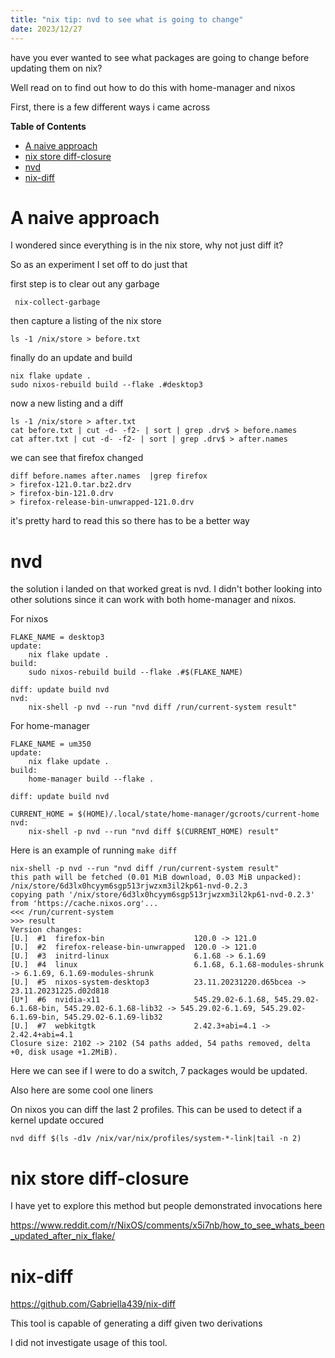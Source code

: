 ```yaml
---
title: "nix tip: nvd to see what is going to change"
date: 2023/12/27
---
```


have you ever wanted to see what packages are going to change before updating them on nix?

Well read on to find out how to do this with home-manager and nixos

First, there is a few different ways i came across

<!-- markdown-toc start - Don't edit this section. Run M-x markdown-toc-refresh-toc -->
**Table of Contents**

- [A naive approach](#a-naive-approach)
- [nix store diff-closure](#nix-store-diff-closure)
- [nvd](#nvd)
- [nix-diff](#nix-diff)

<!-- markdown-toc end -->


# A naive approach

I wondered since everything is in the nix store, why not just diff it?

So as an experiment I set off to do just that

first step is to clear out any garbage

     nix-collect-garbage

then capture a listing of the nix store

    ls -1 /nix/store > before.txt

finally do an update and build

    nix flake update .
    sudo nixos-rebuild build --flake .#desktop3

now a new listing and a diff

    ls -1 /nix/store > after.txt
    cat before.txt | cut -d- -f2- | sort | grep .drv$ > before.names
    cat after.txt | cut -d- -f2- | sort | grep .drv$ > after.names

we can see that firefox changed

    diff before.names after.names  |grep firefox
    > firefox-121.0.tar.bz2.drv
    > firefox-bin-121.0.drv
    > firefox-release-bin-unwrapped-121.0.drv

it's pretty hard to read this so there has to be a better way

# nvd

the solution i landed on that worked great is nvd. I didn't bother looking into
other solutions since it can work with both home-manager and nixos.

For nixos

    FLAKE_NAME = desktop3
    update:
	    nix flake update .
    build:
        sudo nixos-rebuild build --flake .#$(FLAKE_NAME)

    diff: update build nvd
    nvd:
        nix-shell -p nvd --run "nvd diff /run/current-system result"

For home-manager

    FLAKE_NAME = um350
    update:
        nix flake update .
    build:
        home-manager build --flake .

    diff: update build nvd

    CURRENT_HOME = $(HOME)/.local/state/home-manager/gcroots/current-home
    nvd:
        nix-shell -p nvd --run "nvd diff $(CURRENT_HOME) result"

Here is an example of running `make diff`

    nix-shell -p nvd --run "nvd diff /run/current-system result"
    this path will be fetched (0.01 MiB download, 0.03 MiB unpacked):
    /nix/store/6d3lx0hcyym6sgp513rjwzxm3il2kp61-nvd-0.2.3
    copying path '/nix/store/6d3lx0hcyym6sgp513rjwzxm3il2kp61-nvd-0.2.3' from 'https://cache.nixos.org'...
    <<< /run/current-system
    >>> result
    Version changes:
    [U.]  #1  firefox-bin                    120.0 -> 121.0
    [U.]  #2  firefox-release-bin-unwrapped  120.0 -> 121.0
    [U.]  #3  initrd-linux                   6.1.68 -> 6.1.69
    [U.]  #4  linux                          6.1.68, 6.1.68-modules-shrunk -> 6.1.69, 6.1.69-modules-shrunk
    [U.]  #5  nixos-system-desktop3          23.11.20231220.d65bcea -> 23.11.20231225.d02d818
    [U*]  #6  nvidia-x11                     545.29.02-6.1.68, 545.29.02-6.1.68-bin, 545.29.02-6.1.68-lib32 -> 545.29.02-6.1.69, 545.29.02-6.1.69-bin, 545.29.02-6.1.69-lib32
    [U.]  #7  webkitgtk                      2.42.3+abi=4.1 -> 2.42.4+abi=4.1
    Closure size: 2102 -> 2102 (54 paths added, 54 paths removed, delta +0, disk usage +1.2MiB).

Here we can see if I were to do a switch, 7 packages would be updated.

Also here are some cool one liners

On nixos you can diff the last 2 profiles. This can be used to
detect if a kernel update occured

    nvd diff $(ls -d1v /nix/var/nix/profiles/system-*-link|tail -n 2)

# nix store diff-closure

I have yet to explore this method but people demonstrated invocations here

https://www.reddit.com/r/NixOS/comments/x5i7nb/how_to_see_whats_been_updated_after_nix_flake/


# nix-diff

https://github.com/Gabriella439/nix-diff

This tool is capable of generating a diff given two derivations

I did not investigate usage of this tool.
